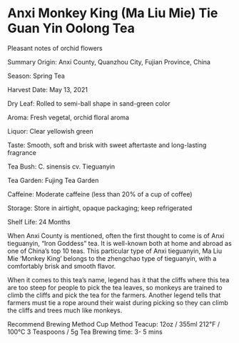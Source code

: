 # Anxi Monkey King (Ma Liu Mie) Tie Guan Yin Oolong Tea
Pleasant notes of orchid flowers

Summary
Origin:
Anxi County, Quanzhou City, Fujian Province, China

Season:
Spring Tea

Harvest Date:
May 13, 2021

Dry Leaf:
Rolled to semi-ball shape in sand-green color

Aroma:
Fresh vegetal, orchid floral aroma

Liquor:
Clear yellowish green

Taste:
Smooth, soft and brisk with sweet aftertaste and long-lasting fragrance

Tea Bush:
C. sinensis cv. Tieguanyin

Tea Garden:
Fujing Tea Garden

Caffeine:
Moderate caffeine (less than 20% of a cup of coffee)

Storage:
Store in airtight, opaque packaging; keep refrigerated

Shelf Life:
24 Months

When Anxi County is mentioned, often the first thought to come is of Anxi tieguanyin, “Iron Goddess” tea. It is well-known both at home and abroad as one of China’s top 10 teas. This particular type of Anxi tieguanyin, Ma Liu Mie ‘Monkey King’ belongs to the zhengchao type of tieguanyin, with a comfortably brisk and smooth flavor.

When it comes to this tea’s name, legend has it that the cliffs where this tea are too steep for people to pick the tea leaves, so monkeys are trained to climb the cliffs and pick the tea for the farmers. Another legend tells that farmers must tie a rope around their waist during picking so they can climb the cliffs and trees much like monkeys.

Recommend Brewing Method
Cup Method
Teacup: 12oz / 355ml
212℉ / 100℃
3 Teaspoons / 5g Tea
Brewing time: 3- 5 mins

